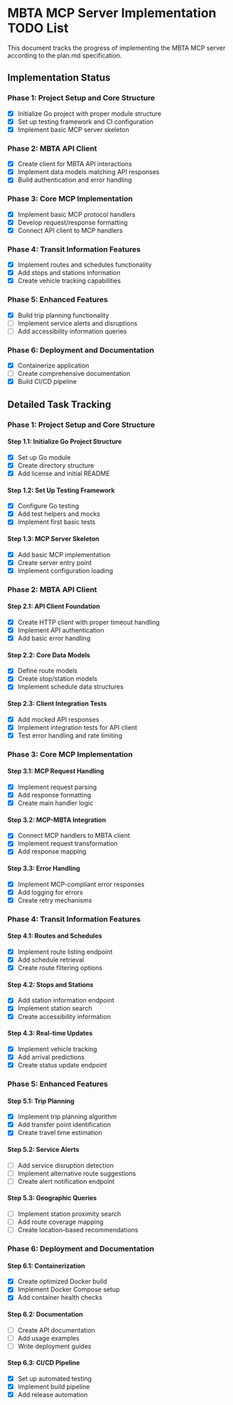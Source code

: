 # MBTA MCP Server Implementation TODO List

This document tracks the progress of implementing the MBTA MCP server according to the plan.md specification.

## Implementation Status

### Phase 1: Project Setup and Core Structure
- [x] Initialize Go project with proper module structure
- [x] Set up testing framework and CI configuration
- [x] Implement basic MCP server skeleton

### Phase 2: MBTA API Client
- [x] Create client for MBTA API interactions
- [x] Implement data models matching API responses
- [x] Build authentication and error handling

### Phase 3: Core MCP Implementation
- [x] Implement basic MCP protocol handlers
- [x] Develop request/response formatting
- [x] Connect API client to MCP handlers

### Phase 4: Transit Information Features
- [x] Implement routes and schedules functionality
- [x] Add stops and stations information
- [x] Create vehicle tracking capabilities

### Phase 5: Enhanced Features
- [x] Build trip planning functionality
- [ ] Implement service alerts and disruptions
- [ ] Add accessibility information queries

### Phase 6: Deployment and Documentation
- [x] Containerize application
- [ ] Create comprehensive documentation
- [x] Build CI/CD pipeline

## Detailed Task Tracking

### Phase 1: Project Setup and Core Structure

#### Step 1.1: Initialize Go Project Structure
- [x] Set up Go module
- [x] Create directory structure
- [x] Add license and initial README

#### Step 1.2: Set Up Testing Framework
- [x] Configure Go testing
- [x] Add test helpers and mocks
- [x] Implement first basic tests

#### Step 1.3: MCP Server Skeleton
- [x] Add basic MCP implementation
- [x] Create server entry point
- [x] Implement configuration loading

### Phase 2: MBTA API Client

#### Step 2.1: API Client Foundation
- [x] Create HTTP client with proper timeout handling
- [x] Implement API authentication
- [x] Add basic error handling

#### Step 2.2: Core Data Models
- [x] Define route models
- [x] Create stop/station models
- [x] Implement schedule data structures

#### Step 2.3: Client Integration Tests
- [x] Add mocked API responses
- [x] Implement integration tests for API client
- [x] Test error handling and rate limiting

### Phase 3: Core MCP Implementation

#### Step 3.1: MCP Request Handling
- [x] Implement request parsing
- [x] Add response formatting
- [x] Create main handler logic

#### Step 3.2: MCP-MBTA Integration
- [x] Connect MCP handlers to MBTA client
- [x] Implement request transformation
- [x] Add response mapping

#### Step 3.3: Error Handling
- [x] Implement MCP-compliant error responses
- [x] Add logging for errors
- [x] Create retry mechanisms

### Phase 4: Transit Information Features

#### Step 4.1: Routes and Schedules
- [x] Implement route listing endpoint
- [x] Add schedule retrieval
- [x] Create route filtering options

#### Step 4.2: Stops and Stations
- [x] Add station information endpoint
- [x] Implement station search
- [x] Create accessibility information

#### Step 4.3: Real-time Updates
- [x] Implement vehicle tracking
- [x] Add arrival predictions
- [x] Create status update endpoint

### Phase 5: Enhanced Features

#### Step 5.1: Trip Planning
- [x] Implement trip planning algorithm
- [x] Add transfer point identification
- [x] Create travel time estimation

#### Step 5.2: Service Alerts
- [ ] Add service disruption detection
- [ ] Implement alternative route suggestions
- [ ] Create alert notification endpoint

#### Step 5.3: Geographic Queries
- [ ] Implement station proximity search
- [ ] Add route coverage mapping
- [ ] Create location-based recommendations

### Phase 6: Deployment and Documentation

#### Step 6.1: Containerization
- [x] Create optimized Docker build
- [x] Implement Docker Compose setup
- [x] Add container health checks

#### Step 6.2: Documentation
- [ ] Create API documentation
- [ ] Add usage examples
- [ ] Write deployment guides

#### Step 6.3: CI/CD Pipeline
- [x] Set up automated testing
- [x] Implement build pipeline
- [x] Add release automation